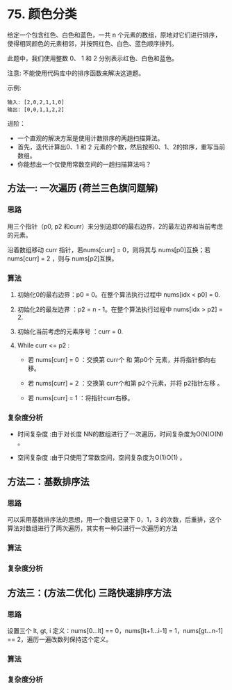 # 75. 颜色分类
给定一个包含红色、白色和蓝色，一共 n 个元素的数组，原地对它们进行排序，使得相同颜色的元素相邻，并按照红色、白色、蓝色顺序排列。

此题中，我们使用整数 0、 1 和 2 分别表示红色、白色和蓝色。

注意:
不能使用代码库中的排序函数来解决这道题。

示例:
```
输入: [2,0,2,1,1,0]
输出: [0,0,1,1,2,2]
```
进阶：
- 一个直观的解决方案是使用计数排序的两趟扫描算法。
- 首先，迭代计算出0、1 和 2 元素的个数，然后按照0、1、2的排序，重写当前数组。
- 你能想出一个仅使用常数空间的一趟扫描算法吗？

## 方法一: 一次遍历 (荷兰三色旗问题解)
### 思路
用三个指针（p0, p2 和curr）来分别追踪0的最右边界，2的最左边界和当前考虑的元素。

沿着数组移动 curr 指针，若nums[curr] = 0，则将其与 nums[p0]互换；若 nums[curr] = 2 ，则与 nums[p2]互换。
### 算法
1. 初始化0的最右边界：p0 = 0。在整个算法执行过程中 nums[idx < p0] = 0.

2. 初始化2的最左边界 ：p2 = n - 1。在整个算法执行过程中 nums[idx > p2] = 2.

2. 初始化当前考虑的元素序号 ：curr = 0.

4. While curr <= p2 :
    - 若 nums[curr] = 0 ：交换第 curr个 和 第p0个 元素，并将指针都向右移。

    - 若 nums[curr] = 2 ：交换第 curr个和第 p2个元素，并将 p2指针左移 。

    - 若 nums[curr] = 1 ：将指针curr右移。


### 复杂度分析
* 时间复杂度 :由于对长度 NN的数组进行了一次遍历，时间复杂度为O(N)O(N) 。

* 空间复杂度 :由于只使用了常数空间，空间复杂度为O(1)O(1) 。

## 方法二：基数排序法
### 思路
可以采用基数排序法的思想，用一个数组记录下 0，1，3 的次数，后重排，这个算法对数组进行了两次遍历，其实有一种只进行一次遍历的方法
### 算法
### 复杂度分析
## 方法三：(方法二优化) 三路快速排序方法
### 思路
设置三个 lt, gt, i 定义：nums[0...lt] == 0，nums[lt+1...i-1] = 1，nums[gt...n-1] == 2，遍历一遍改数列保持这个定义。
### 算法
### 复杂度分析